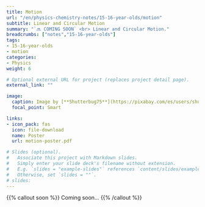```yaml
---
title: Motion
url: "/en/physics-chemistry-notes/15-16-year-olds/motion"
subtitle: Linear and Circular Motion
summary: "`🔜 COMING SOON` <br> Linear and Circular Motion."
breadcrumbs: ["notes","15-16-year-olds"]
tags:
- 15-16-year-olds
- motion
categories:
- Physics
weight: 6

# Optional external URL for project (replaces project detail page).
external_link: ""

image:
  caption: Image by [**Shutterbug75**](https://pixabay.com/es/users/shutterbug75-2077322/) on [Pixabay](https://pixabay.com/es/)
  focal_point: Smart

links:
- icon_pack: fas
  icon: file-download
  name: Poster
  url: motion-poster.pdf  

# Slides (optional).
#   Associate this project with Markdown slides.
#   Simply enter your slide deck's filename without extension.
#   E.g. `slides = "example-slides"` references `content/slides/example-slides.md`.
#   Otherwise, set `slides = ""`.
# slides: 
---
```


{{% callout soon %}}
Coming soon...
{{% /callout %}}
